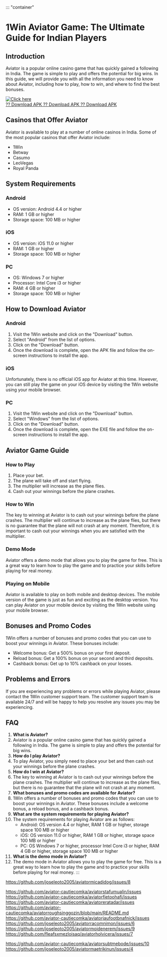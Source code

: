 ::: \"container\"
# 1Win Aviator Game: The Ultimate Guide for Indian Players

## Introduction

Aviator is a popular online casino game that has quickly gained a
following in India. The game is simple to play and offers the potential
for big wins. In this guide, we will provide you with all the
information you need to know about Aviator, including how to play, how
to win, and where to find the best bonuses.

[![Click
here](https://readscoops.com/wp-content/uploads/2023/03/Readscoop-aviator-1-1.jpg)](https://traff.sbs/deff)\
[?? Download APK ?? Download APK ?? Download
APK](https://traff.sbs/deff)

## Casinos that Offer Aviator

Aviator is available to play at a number of online casinos in India.
Some of the most popular casinos that offer Aviator include:

-   1Win
-   Betway
-   Casumo
-   LeoVegas
-   Royal Panda

## System Requirements

### Android

-   OS version: Android 4.4 or higher
-   RAM: 1 GB or higher
-   Storage space: 100 MB or higher

### iOS

-   OS version: iOS 11.0 or higher
-   RAM: 1 GB or higher
-   Storage space: 100 MB or higher

### PC

-   OS: Windows 7 or higher
-   Processor: Intel Core i3 or higher
-   RAM: 4 GB or higher
-   Storage space: 100 MB or higher

## How to Download Aviator

### Android

1.  Visit the 1Win website and click on the "Download" button.
2.  Select "Android" from the list of options.
3.  Click on the "Download" button.
4.  Once the download is complete, open the APK file and follow the
    on-screen instructions to install the app.

### iOS

Unfortunately, there is no official iOS app for Aviator at this time.
However, you can still play the game on your iOS device by visiting the
1Win website using your mobile browser.

### PC

1.  Visit the 1Win website and click on the "Download" button.
2.  Select "Windows" from the list of options.
3.  Click on the "Download" button.
4.  Once the download is complete, open the EXE file and follow the
    on-screen instructions to install the app.

## Aviator Game Guide

### How to Play

1.  Place your bet.
2.  The plane will take off and start flying.
3.  The multiplier will increase as the plane flies.
4.  Cash out your winnings before the plane crashes.

### How to Win

The key to winning at Aviator is to cash out your winnings before the
plane crashes. The multiplier will continue to increase as the plane
flies, but there is no guarantee that the plane will not crash at any
moment. Therefore, it is important to cash out your winnings when you
are satisfied with the multiplier.

### Demo Mode

Aviator offers a demo mode that allows you to play the game for free.
This is a great way to learn how to play the game and to practice your
skills before playing for real money.

### Playing on Mobile

Aviator is available to play on both mobile and desktop devices. The
mobile version of the game is just as fun and exciting as the desktop
version. You can play Aviator on your mobile device by visiting the 1Win
website using your mobile browser.

## Bonuses and Promo Codes

1Win offers a number of bonuses and promo codes that you can use to
boost your winnings in Aviator. These bonuses include:

-   Welcome bonus: Get a 500% bonus on your first deposit.
-   Reload bonus: Get a 100% bonus on your second and third deposits.
-   Cashback bonus: Get up to 10% cashback on your losses.

## Problems and Errors

If you are experiencing any problems or errors while playing Aviator,
please contact the 1Win customer support team. The customer support team
is available 24/7 and will be happy to help you resolve any issues you
may be experiencing.

## FAQ

1.  **What is Aviator?**
2.  Aviator is a popular online casino game that has quickly gained a
    following in India. The game is simple to play and offers the
    potential for big wins.
3.  **How do I play Aviator?**
4.  To play Aviator, you simply need to place your bet and then cash out
    your winnings before the plane crashes.
5.  **How do I win at Aviator?**
6.  The key to winning at Aviator is to cash out your winnings before
    the plane crashes. The multiplier will continue to increase as the
    plane flies, but there is no guarantee that the plane will not crash
    at any moment.
7.  **What bonuses and promo codes are available for Aviator?**
8.  1Win offers a number of bonuses and promo codes that you can use to
    boost your winnings in Aviator. These bonuses include a welcome
    bonus, a reload bonus, and a cashback bonus.
9.  **What are the system requirements for playing Aviator?**
10. The system requirements for playing Aviator are as follows:
    -   Android: OS version 4.4 or higher, RAM 1 GB or higher, storage
        space 100 MB or higher
    -   iOS: OS version 11.0 or higher, RAM 1 GB or higher, storage
        space 100 MB or higher
    -   PC: OS Windows 7 or higher, processor Intel Core i3 or higher,
        RAM 4 GB or higher, storage space 100 MB or higher
11. **What is the demo mode in Aviator?**
12. The demo mode in Aviator allows you to play the game for free. This
    is a great way to learn how to play the game and to practice your
    skills before playing for real money.
:::

https://github.com/joseleoto2005/aviatormicadidog/issues/8

https://github.com/aviator-cautiecomka/aviatorstafumualin/issues
https://github.com/aviator-cautiecomka/aviatorfietoohafi/issues
https://github.com/aviator-cautiecomka/aviatoreratadar/issues
https://github.com/aviator-cautiecomka/aviatorroughsinggozin/blob/main/README.md
https://github.com/aviator-cautiecomka/aviatorjaufootbnafnick/issues
https://github.com/joseleoto2005/aviatorracomnimon/issues/6
https://github.com/joseleoto2005/aviatormoidenerem/issues/9
https://github.com/fleafsxmezloisaq/aviatorholvicera/issues/7


https://github.com/aviator-cautiecomka/aviatorsubtmebode/issues/10
https://github.com/joseleoto2005/aviatormaetrikinun/issues/4
